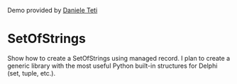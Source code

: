 Demo provided by [Daniele Teti](www.danieleteti.it)

# SetOfStrings

Show how to create a SetOfStrings using managed record. I plan to create a generic library with the most useful Python built-in structures for Delphi (set, tuple, etc.).